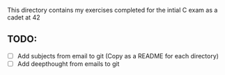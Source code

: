 This directory contains my exercises completed for the intial C exam as a cadet at 42  

## TODO:
- [ ] Add subjects from email to git (Copy as a README for each directory)
- [ ] Add deepthought from emails to git
